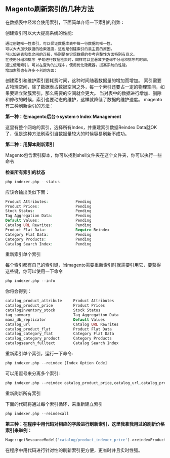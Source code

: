 ##  Magento刷新索引的几种方法
在数据表中经常会使用索引，下面简单介绍一下索引的利弊：

创建索引可以大大提高系统的性能:

    通过创建唯一性索引，可以保证数据库表中每一行数据的唯一性。
    可以大大加快数据的检索速度，这也是创建索引的最主要的原因。
    可以加速表和表之间的连接，特别是在实现数据的参考完整性方面特别有意义。
    在使用分组和排序 子句进行数据检索时，同样可以显著减少查询中分组和排序的时间。
    通过使用索引，可以在查询的过程中，使用优化隐藏器，提高系统的性能。
    增加索引也有许多不利的方面:

创建索引和维护索引要耗费时间，这种时间随着数据量的增加而增加。
索引需要占物理空间，除了数据表占数据空间之外，每一个索引还要占一定的物理空间，如果要建立聚簇索引，那么需要的空间就会更大。
当对表中的数据进行增加、删除和修改的时候，索引也要动态的维护，这样就降低了数据的维护速度。
magento有三种刷新索引的方法：

**第一种：在magento后台->system->Index Management** 

这里有整个网站的索引，选择所有Index，并重建索引数据Reindex Data就OK了，但是这种方法刷索引当数据量较大的时候容易刷新不成功。 

**第二种：用脚本刷新索引** 

Magento包含索引脚本，你可以找到shell文件夹在这个文件夹，你可以执行一些命令

**检查所有索引的状态**
```php
php indexer.php --status
```

应该会输出类似下面：
```php
Product Attributes:            Pending
Product Prices:                Pending
Stock Status:                  Pending
Tag Aggregation Data:          Pending
Default Values:                Pending
Catalog URL Rewrites:          Pending
Product Flat Data:             Require Reindex
Category Flat Data:            Pending
Category Products:             Pending
Catalog Search Index:          Pending
```
重新索引单个索引

每个索引都有自己的索引键，当magento需要重新索引时就需要引用它，要获得这些键，你可以使用一下命令
```php
php indexer.php --info
```

你将会得到：
```php
catalog_product_attribute     Product Attributes
catalog_product_price         Product Prices
cataloginventory_stock        Stock Status
tag_summary                   Tag Aggregation Data
mana_db_replicator            Default Values
catalog_url                   Catalog URL Rewrites
catalog_product_flat          Product Flat Data
catalog_category_flat         Category Flat Data
catalog_category_product      Category Products
catalogsearch_fulltext        Catalog Search Index
```

重新索引单个索引，运行一下命令:
```php
php indexer.php --reindex [Index Option Code]
```

可以用逗号来分离多个索引:
```php
php indexer.php --reindex catalog_product_price,catalog_url,catalog_product_flat
```

重新刷新所有索引

下面的代码将通过每个索引循环，来重新建立索引
```php
php indexer.php --reindexall
```

**第三种：在程序中用代码对相应的字段进行刷新索引，这里我拿我用过的刷新价格索引来举例：**
```php
Mage::getResourceModel('catalog/product_indexer_price')->reindexProductIds($productIds)
```

在程序中用代码进行针对性的刷新索引更方便，更省时并且实时性强。
